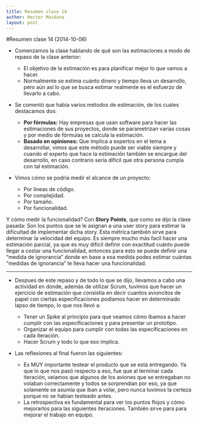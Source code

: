 ```yaml
---
title: Resumen clase 14
author: Hector Maidana
layout: post
---
```


#Resumen clase 14 (2014-10-06)

* Comenzamos la clase hablando de qué son las estimaciones a modo de repaso de la clase anterior:
	* El objetivo de la estimación es para planificar mejor lo que vamos a hacer.
	* Normalmente se estima cuánto dinero y tiempo lleva un desarrollo, pero aún así lo que se busca estimar realmente es el esfuerzo de llevarlo a cabo.

* Se comentó que habia varios métodos de estimación, de los cuales destacamos dos:
	* **Por fórmulas:** Hay empresas que usan software para hacer las estimaciones de sus proyectos, donde se parametrizan varias cosas y por medio de fórmulas se calcula la estimación.
	* **Basado en opiniones:** Que implica a expertos en el tema a desarrollar, vimos que este método puede ser viable siempre y cuando el experto que hace la estimación también se encargue del desarrollo, en caso contrario sería difícil que otra persona cumpla con tal estimación.  

* Vimos cómo se podria medir el alcance de un proyecto: 
	* Por líneas de código.
	* Por complejidad.
	* Por tamaño.
	* Por funcionalidad.

Y cómo medir la funcionalidad? Con **Story Points**, que como se dijo la clase pasada: Son los puntos que se le asignan a una user story para estimar la dificultad de implementar dicha story. Esta métrica también sirve para determinar la velocidad del equipo.
	Es siempre mucho más facil hacer una estimación parcial, ya que es muy difícil definir con exactitud cuánto puede llegar a costar una funcionalidad, entonces para esto se puede definir una “medida de ignorancia” donde en base a esa medida podes estimar cuántas “medidas de ignorancia” te lleva hacer una funcionalidad.

***

* Despues de este repaso y de todo lo que se dijo, llevamos a cabo una actividad en donde, además de utilizar Scrum, tuvimos que hacer un ejercicio de estimación que consistía en decir cuantos avioncitos de papel con ciertas especificaciones podíamos hacer en determinado lapso de tiempo,  lo que nos llevó a:
	* Tener un Spike al principio para que veamos cómo íbamos a hacer cumplir con las especificaciones y para presentar un prototipo. 
	* Organizar el equipo para cumplir con todas las especificaciones en cada iteración.
	* Hacer Scrum y todo lo que eso implica.

* Las reflexiones al final fueron las siguientes:
	* Es MUY importante testear el producto que se está entregando. Ya que lo que nos pasó respecto a eso, fue que al terminar cada iteración, veíamos que algunos de los aviones que se entregaban no volaban correctamente y todos se sorprendian por eso, ya que solamente se asumía que iban a volar, pero nunca tuvimos la certeza porque no se habian testeado antes.
	* La retrospectiva es fundamental para ver los puntos flojos y cómo mejorarlos para las siguientes iteraciones. También sirve para para mejorar el trabajo en equipo.